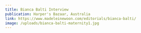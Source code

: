 ```yaml
---
title: Bianca Balti Interview
publication: Harper's Bazaar, Australia
link: https://www.madeleinewoon.com/editorials/bianca-balti/
image: /uploads/bianca-balti-maternity1.jpg
---
```

